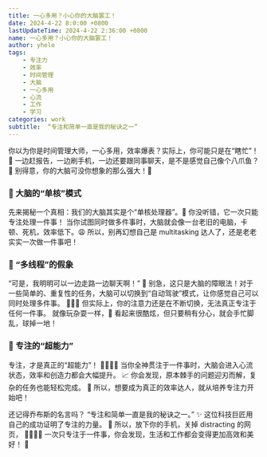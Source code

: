 ```yaml
---
title: 一心多用？小心你的大脑罢工！
date: 2024-4-22 8:0:00 +0800
lastUpdateTime: 2024-4-22 2:36:00 +0800
name: 一心多用？小心你的大脑罢工！
author: yhelo
tags: 
    - 专注力
    - 效率
    - 时间管理
    - 大脑
    - 一心多用
    - 心流
    - 工作
    - 学习
categories: work
subtitle:  “专注和简单一直是我的秘诀之一”
---
```

    
你以为你是时间管理大师，一心多用，效率爆表？实际上，你可能只是在“瞎忙”！ 🤪 一边赶报告，一边刷手机，一边还要跟同事聊天，是不是感觉自己像个八爪鱼？🐙 别得意，你的大脑可没你想象的那么强大！🧠

### 🤯 大脑的“单核”模式

先来揭秘一个真相：我们的大脑其实是个“单核处理器”。🤯 你没听错，它一次只能专注处理一件事！ 当你试图同时做多件事时，大脑就会像一台老旧的电脑，卡顿、死机，效率低下。😩 所以，别再幻想自己是 multitasking 达人了，还是老老实实一次做一件事吧！

### 🤹 “多线程”的假象

“可是，我明明可以一边走路一边聊天啊！” 🤨 别急，这只是大脑的障眼法！对于一些简单的、重复性的任务，大脑可以切换到“自动驾驶”模式，让你感觉自己可以同时处理多件事。 🚶‍♀️💬 但实际上，你的注意力还是在不断切换，无法真正专注于任何一件事。 就像玩杂耍一样，🤹 看起来很酷炫，但只要稍有分心，就会手忙脚乱，球掉一地！

### 🎯 专注的“超能力”

专注，才是真正的“超能力”！ 🦸‍♀️🦸‍♂️ 当你全神贯注于一件事时，大脑会进入心流状态，效率和创造力都会大幅提升。 📈 你会发现，原本棘手的问题迎刃而解，复杂的任务也能轻松完成。 🎯 所以，想要成为真正的效率达人，就从培养专注力开始吧！



还记得乔布斯的名言吗？ “专注和简单一直是我的秘诀之一。” ✨ 这位科技巨匠用自己的成功证明了专注的力量。 💪 所以，放下你的手机，关掉 distracting 的网页， 🙅‍♀️🙅‍♂️ 一次只专注于一件事，你会发现，生活和工作都会变得更加高效和美好！ 🌈
